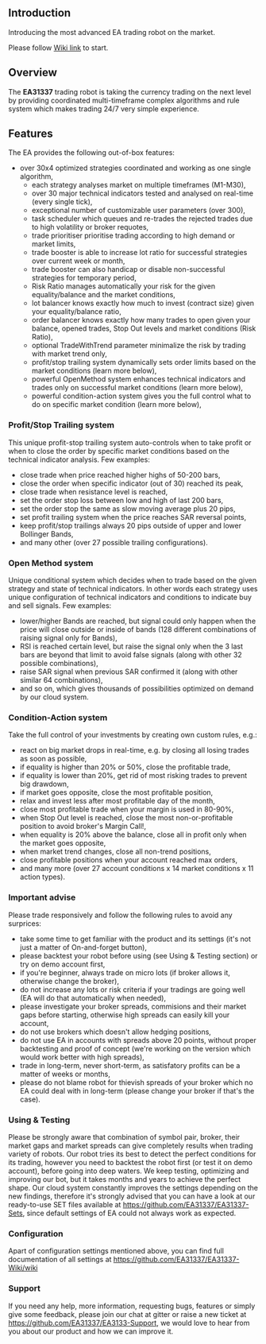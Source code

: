## Introduction

Introducing the most advanced EA trading robot on the market.

Please follow [Wiki link](https://github.com/EA31337/EA31337-Wiki/wiki) to start.


## Overview

The **EA31337** trading robot is taking the currency trading on the next level by providing coordinated multi-timeframe complex algorithms and rule system which makes trading 24/7 very simple experience.

## Features

The EA provides the following out-of-box features:

- over 30x4 optimized strategies coordinated and working as one single algorithm,
  - each strategy analyses market on multiple timeframes (M1-M30),
  - over 30 major technical indicators tested and analysed on real-time (every single tick),
  - exceptional number of customizable user parameters (over 300),
  - task scheduler which queues and re-trades the rejected trades due to high volatility or broker requotes,
  - trade prioritiser prioritise trading according to high demand or market limits,
  - trade booster is able to increase lot ratio for successful strategies over current week or month,
  - trade booster can also handicap or disable non-successful strategies for temporary period,
  - Risk Ratio manages automatically your risk for the given equality/balance and the market conditions,
  - lot balancer knows exactly how much to invest (contract size) given your equality/balance ratio,
  - order balancer knows exactly how many trades to open given your balance, opened trades, Stop Out levels and market conditions (Risk Ratio),
  - optional TradeWithTrend parameter minimalize the risk by trading with market trend only,
  - profit/stop trailing system dynamically sets order limits based on the market conditions (learn more below),
  - powerful OpenMethod system enhances technical indicators and trades only on successful market conditions (learn more below),
  - powerful condition-action system gives you the full control what to do on specific market condition (learn more below),

### Profit/Stop Trailing system

  This unique profit-stop trailing system auto-controls when to take profit or when to close the order by specific market conditions based on the technical indicator analysis. Few examples:

  - close trade when price reached higher highs of 50-200 bars,
  - close the order when specific indicator (out of 30) reached its peak,
  - close trade when resistance level is reached,
  - set the order stop loss between low and high of last 200 bars,
  - set the order stop the same as slow moving average plus 20 pips,
  - set profit trailing system when the price reaches SAR reversal points,
  - keep profit/stop trailings always 20 pips outside of upper and lower Bollinger Bands,
  - and many other (over 27 possible trailing configurations).

### Open Method system

  Unique conditional system which decides when to trade based on the given strategy and state of technical indicators. In other words each strategy uses unique configuration of technical indicators and conditions to indicate buy and sell signals. Few examples:

  - lower/higher Bands are reached, but signal could only happen when the price will close outside or inside of bands (128 different combinations of raising signal only for Bands),
  - RSI is reached certain level, but raise the signal only when the 3 last bars are beyond that limit to avoid false signals (along with other 32 possible combinations),
  - raise SAR signal when previous SAR confirmed it (along with other similar 64 combinations),
  - and so on, which gives thousands of possibilities optimized on demand by our cloud system.

### Condition-Action system

  Take the full control of your investments by creating own custom rules, e.g.:

  - react on big market drops in real-time, e.g. by closing all losing trades as soon as possible,
  - if equality is higher than 20% or 50%, close the profitable trade,
  - if equality is lower than 20%, get rid of most risking trades to prevent big drawdown,
  - if market goes opposite, close the most profitable position,
  - relax and invest less after most profitable day of the month,
  - close most profitable trade when your margin is used in 80-90%,
  - when Stop Out level is reached, close the most non-or-profitable position to avoid broker's Margin Call!,
  - when equality is 20% above the balance, close all in profit only when the market goes opposite,
  - when market trend changes, close all non-trend positions,
  - close profitable positions when your account reached max orders,
  - and many more (over 27 account conditions x 14 market conditions x 11 action types).


### Important advise

  Please trade responsively and follow the following rules to avoid any surprices:

  - take some time to get familiar with the product and its settings (it's not just a matter of On-and-forget button),
  - please backtest your robot before using (see Using & Testing section) or try on demo account first,
  - if you're beginner, always trade on micro lots (if broker allows it, otherwise change the broker),
  - do not increase any lots or risk criteria if your tradings are going well (EA will do that automatically when needed),
  - please investigate your broker spreads, commisions and their market gaps before starting, otherwise high spreads can easily kill your account,
  - do not use brokers which doesn't allow hedging positions,
  - do not use EA in accounts with spreads above 20 points, without proper backtesting and proof of concept (we're working on the version which would work better with high spreads),
  - trade in long-term, never short-term, as satisfatory profits can be a matter of weeks or months,
  - please do not blame robot for thievish spreads of your broker which no EA could deal with in long-term (please change your broker if that's the case).

### Using & Testing

  Please be strongly aware that combination of symbol pair, broker, their market gaps and market spreads can give completely results when trading variety of robots. Our robot tries its best to detect the perfect conditions for its trading, however you need to backtest the robot first (or test it on demo account), before going into deep waters. We keep testing, optimizing and improving our bot, but it takes months and years to achieve the perfect shape. Our cloud system constantly improves the settings depending on the new findings, therefore it's strongly advised that you can have a look at our ready-to-use SET files available at https://github.com/EA31337/EA31337-Sets, since default settings of EA could not always work as expected.

### Configuration

  Apart of configuration settings mentioned above, you can find full documentation of all settings at https://github.com/EA31337/EA31337-Wiki/wiki

### Support

  If you need any help, more information, requesting bugs, features or simply give some feedback, please join our chat at gitter or raise a new ticket at https://github.com/EA31337/EA3133-Support, we would love to hear from you about our product and how we can improve it.
